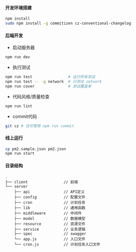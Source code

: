 #### **开发环境搭建**

```bash
npm install
sudo npm install -g commitizen cz-conventional-changelog
```

#### **后端开发**

* 启动服务器

```bash
npm run dev
```

* 执行测试

```bash
npm run test                # 运行所有测试
npm run test -- -g network  # 只测试 network
npm run cover               # 测试覆盖率
```

* 代码风格/质量检查

```bash
npm run lint
```

* commit代码

```bash
git cz # 也可使用 npm run commit
```

#### **线上运行**

```bash
cp pm2.sample.json pm2.json
npm run start
```

#### **目录结构**

    .
    ├── client                // 前端
    └── server
        ├── api               // API定义
        ├── config            // 配置文件
        ├── cron              // 计划任务
        ├── lib               // 通用函数
        ├── middleware        // 中间件
        ├── model             // 数据模型
        ├── resource          // 资源文件
        ├── service           // 业务逻辑
        ├── spec              // swagger
        └── app.js            // 入口文件
        └── cron.js           // 计划任务入口文件
